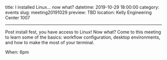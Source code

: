 title: I installed Linux... now what?
datetime: 2019-10-29 18:00:00
category: events
slug: meeting20191029
preview: TBD
location: Kelly Engineering Center 1007

---

Post install fest, you have access to Linux! Now what? Come to this meeting to learn some of the basics: workflow configuration, desktop environments, and how to make the most of your terminal.

When: 6pm
